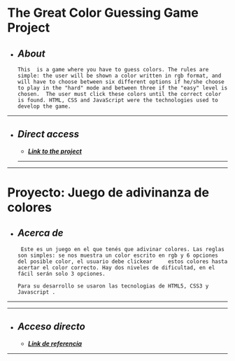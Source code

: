 # The Great Color Guessing Game Project
+ ## ___About___
    ```
    This  is a game where you have to guess colors. The rules are simple: the user will be shown a color written in rgb format, and will have to choose between six different options if he/she choose to play in the "hard" mode and between three if the "easy" level is chosen.  The user must click these colors until the correct color is found. HTML, CSS and JavaScript were the technologies used to develop the game.  
 
___

+ ## ___Direct access___
    - [___Link to the project___](https://quirky-villani-38b633.netlify.app/) 
        
    ___

    
___

# Proyecto: Juego de adivinanza de colores 
+ ## ___Acerca de___
    ```
     Este es un juego en el que tenés que adivinar colores. Las reglas son simples: se nos muestra un color escrito en rgb y 6 opciones del posible color, el usuario debe clickear     estos colores hasta acertar el color correcto. Hay dos niveles de dificultad, en el fácil serán solo 3 opciones.           

    Para su desarrollo se usaron las tecnologias de HTML5, CSS3 y Javascript .
___
___

+ ## ___Acceso directo___
    - [___Link de referencia___](https://quirky-villani-38b633.netlify.app/)

___


